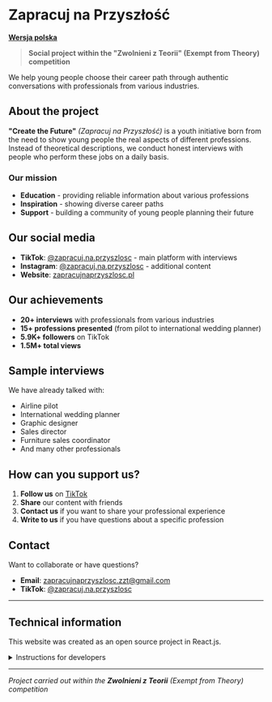# Zapracuj na Przyszłość

**[Wersja polska](README.md)**

> **Social project within the "Zwolnieni z Teorii" (Exempt from Theory) competition**

We help young people choose their career path through authentic conversations with professionals from various industries.

## About the project

**"Create the Future"** *(Zapracuj na Przyszłość)* is a youth initiative born from the need to show young people the real aspects of different professions. Instead of theoretical descriptions, we conduct honest interviews with people who perform these jobs on a daily basis.

### Our mission
- **Education** - providing reliable information about various professions
- **Inspiration** - showing diverse career paths
- **Support** - building a community of young people planning their future

## Our social media

- **TikTok**: [@zapracuj.na.przyszlosc](https://www.tiktok.com/@zapracuj.na.przyszlosc) - main platform with interviews
- **Instagram**: [@zapracuj.na.przyszlosc](https://www.instagram.com/zapracuj.na.przyszlosc/) - additional content
- **Website**: [zapracujnaprzyszlosc.pl](https://zapracujnaprzyszlosc.pl)

## Our achievements

- **20+ interviews** with professionals from various industries
- **15+ professions presented** (from pilot to international wedding planner)
- **5.9K+ followers** on TikTok
- **1.5M+ total views**

## Sample interviews

We have already talked with:
- Airline pilot
- International wedding planner
- Graphic designer
- Sales director
- Furniture sales coordinator
- And many other professionals

## How can you support us?

1. **Follow us** on [TikTok](https://www.tiktok.com/@zapracuj.na.przyszlosc)
2. **Share** our content with friends
3. **Contact us** if you want to share your professional experience
4. **Write to us** if you have questions about a specific profession

## Contact

Want to collaborate or have questions?
- **Email**: zapracujnaprzyszlosc.zzt@gmail.com
- **TikTok**: [@zapracuj.na.przyszlosc](https://www.tiktok.com/@zapracuj.na.przyszlosc)

---

## Technical information

This website was created as an open source project in React.js.

<details>
<summary>Instructions for developers</summary>

### Technologies
- React.js + React Router
- Framer Motion (animations)
- Netlify (hosting)

### Run locally
```bash
npm install
npm start
```

### License
Website code: MIT  
Project content: Copyright © 2025 Zapracuj na przyszłość
</details>

---

*Project carried out within the **Zwolnieni z Teorii** (Exempt from Theory) competition*
